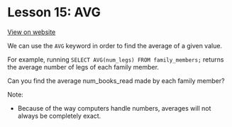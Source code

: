 # Lesson 15: AVG

[View on website](https://www.sql-easy.com/avg)

We can use the `AVG` keyword in order to find the average of a given value.

For example, running `SELECT AVG(num_legs) FROM family_members;` returns the average number of legs of each family member.

Can you find the average num_books_read made by each family member?

Note:
- Because of the way computers handle numbers, averages will not always be completely exact.